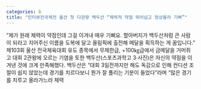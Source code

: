 ```yaml
---
categories: b
title: "인터뷰전국체전 울산 첫 다관왕 백두산 “체력적 약점 뛰어넘고 정상올라 기뻐”"
---
```

“제가 원래 체력이 약점인데 그걸 이겨내 매우 기뻐요. 할아버지가 백두산처럼 큰 사람이 되라고 지어주신 이름을 도복에 달고 올림픽에 출전해 메달을 획득하는 게 꿈입니다.” 제103회 울산 전국체육대회 유도 종목에서 무제한급, +100㎏급에서 금메달을 거머쥐고 대회 2관왕에 오르는 기염을 토한 백두산(스포츠과학고 3·사진)은 자신의 약점을 이겨낸 것에 크게 만족해했다. 백두산은 “대회 3일전까지만 해도 독감으로 인해 컨디션 조절이 쉽지 않았는데 경기를 치르다보니 뭔가 잘 풀리는 기분이 들었다”라며 “많은 경기를 치루고 올라가느라 체력